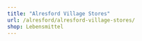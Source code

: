 ```yaml
---
title: "Alresford Village Stores"
url: /alresford/alresford-village-stores/
shop: Lebensmittel
---
```

